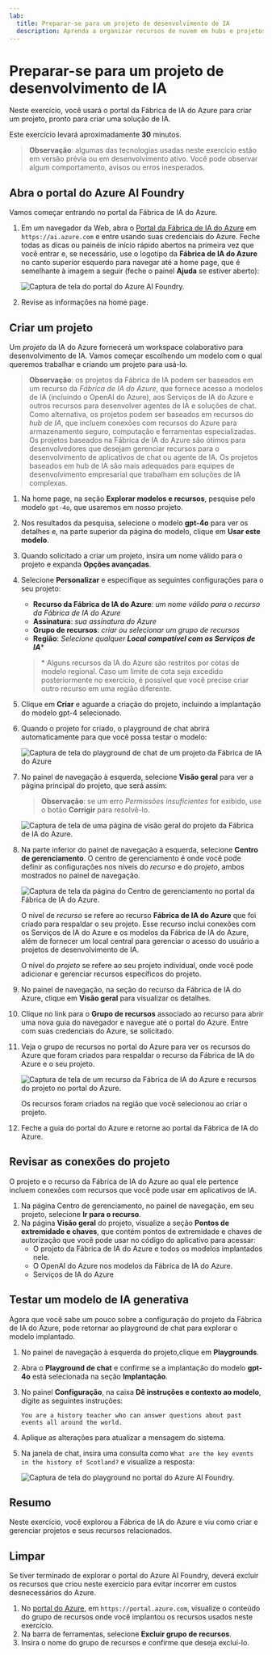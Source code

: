 ```yaml
---
lab:
  title: Preparar-se para um projeto de desenvolvimento de IA
  description: Aprenda a organizar recursos de nuvem em hubs e projetos para que os desenvolvedores estejam preparados para o sucesso ao criar soluções de IA.
---
```


# Preparar-se para um projeto de desenvolvimento de IA

Neste exercício, você usará o portal da Fábrica de IA do Azure para criar um projeto, pronto para criar uma solução de IA.

Este exercício levará aproximadamente **30** minutos.

> **Observação**: algumas das tecnologias usadas neste exercício estão em versão prévia ou em desenvolvimento ativo. Você pode observar algum comportamento, avisos ou erros inesperados.

## Abra o portal do Azure AI Foundry

Vamos começar entrando no portal da Fábrica de IA do Azure.

1. Em um navegador da Web, abra o [Portal da Fábrica de IA do Azure](https://ai.azure.com) em `https://ai.azure.com` e entre usando suas credenciais do Azure. Feche todas as dicas ou painéis de início rápido abertos na primeira vez que você entrar e, se necessário, use o logotipo da **Fábrica de IA do Azure** no canto superior esquerdo para navegar até a home page, que é semelhante à imagem a seguir (feche o painel **Ajuda** se estiver aberto):

    ![Captura de tela do portal do Azure AI Foundry.](./media/ai-foundry-home.png)

1. Revise as informações na home page.

## Criar um projeto

Um *projeto* da IA do Azure fornecerá um workspace colaborativo para desenvolvimento de IA. Vamos começar escolhendo um modelo com o qual queremos trabalhar e criando um projeto para usá-lo.

> **Observação**: os projetos da Fábrica de IA podem ser baseados em um recurso da *Fábrica de IA do Azure*, que fornece acesso a modelos de IA (incluindo o OpenAI do Azure), aos Serviços de IA do Azure e outros recursos para desenvolver agentes de IA e soluções de chat. Como alternativa, os projetos podem ser baseados em recursos do *hub de IA*, que incluem conexões com recursos do Azure para armazenamento seguro, computação e ferramentas especializadas. Os projetos baseados na Fábrica de IA do Azure são ótimos para desenvolvedores que desejam gerenciar recursos para o desenvolvimento de aplicativos de chat ou agente de IA. Os projetos baseados em hub de IA são mais adequados para equipes de desenvolvimento empresarial que trabalham em soluções de IA complexas.

1. Na home page, na seção **Explorar modelos e recursos**, pesquise pelo modelo `gpt-4o`, que usaremos em nosso projeto.
1. Nos resultados da pesquisa, selecione o modelo **gpt-4o** para ver os detalhes e, na parte superior da página do modelo, clique em **Usar este modelo**.
1. Quando solicitado a criar um projeto, insira um nome válido para o projeto e expanda **Opções avançadas**.
1. Selecione **Personalizar** e especifique as seguintes configurações para o seu projeto:
    - **Recurso da Fábrica de IA do Azure**: *um nome válido para o recurso da Fábrica de IA do Azure*
    - **Assinatura**: *sua assinatura do Azure*
    - **Grupo de recursos**: *criar ou selecionar um grupo de recursos*
    - **Região**: *Selecione qualquer **Local compatível com os Serviços de IA***\*

    > \* Alguns recursos da IA do Azure são restritos por cotas de modelo regional. Caso um limite de cota seja excedido posteriormente no exercício, é possível que você precise criar outro recurso em uma região diferente.

1. Clique em **Criar** e aguarde a criação do projeto, incluindo a implantação do modelo gpt-4 selecionado.
1. Quando o projeto for criado, o playground de chat abrirá automaticamente para que você possa testar o modelo:

    ![Captura de tela do playground de chat de um projeto da Fábrica de IA do Azure](./media/ai-foundry-chat-playground.png)

1. No painel de navegação à esquerda, selecione **Visão geral** para ver a página principal do projeto, que será assim:

    > **Observação**: se um erro *Permissões insuficientes* for exibido, use o botão **Corrigir** para resolvê-lo.

    ![Captura de tela de uma página de visão geral do projeto da Fábrica de IA do Azure.](./media/ai-foundry-project.png)

1. Na parte inferior do painel de navegação à esquerda, selecione **Centro de gerenciamento**. O centro de gerenciamento é onde você pode definir as configurações nos níveis do *recurso* e do *projeto*, ambos mostrados no painel de navegação.

    ![Captura de tela da página do Centro de gerenciamento no portal da Fábrica de IA do Azure.](./media/ai-foundry-management.png)

    O nível de *recurso* se refere ao recurso **Fábrica de IA do Azure** que foi criado para respaldar o seu projeto. Esse recurso inclui conexões com os Serviços de IA do Azure e os modelos da Fábrica de IA do Azure, além de fornecer um local central para gerenciar o acesso do usuário a projetos de desenvolvimento de IA.

    O nível do *projeto* se refere ao seu projeto individual, onde você pode adicionar e gerenciar recursos específicos do projeto.

1. No painel de navegação, na seção do recurso da Fábrica de IA do Azure, clique em **Visão geral** para visualizar os detalhes.
1. Clique no link para o **Grupo de recursos** associado ao recurso para abrir uma nova guia do navegador e navegue até o portal do Azure. Entre com suas credenciais do Azure, se solicitado.
1. Veja o grupo de recursos no portal do Azure para ver os recursos do Azure que foram criados para respaldar o recurso da Fábrica de IA do Azure e o seu projeto.

    ![Captura de tela de um recurso da Fábrica de IA do Azure e recursos do projeto no portal do Azure.](./media/azure-portal-resources.png)

    Os recursos foram criados na região que você selecionou ao criar o projeto.

1. Feche a guia do portal do Azure e retorne ao portal da Fábrica de IA do Azure.

## Revisar as conexões do projeto

O projeto e o recurso da Fábrica de IA do Azure ao qual ele pertence incluem conexões com recursos que você pode usar em aplicativos de IA.

1. Na página Centro de gerenciamento, no painel de navegação, em seu projeto, selecione **Ir para o recurso**.
1. Na página **Visão geral** do projeto, visualize a seção **Pontos de extremidade e chaves**, que contém pontos de extremidade e chaves de autorização que você pode usar no código do aplicativo para acessar:
    - O projeto da Fábrica de IA do Azure e todos os modelos implantados nele.
    - O OpenAI do Azure nos modelos da Fábrica de IA do Azure.
    - Serviços de IA do Azure

## Testar um modelo de IA generativa

Agora que você sabe um pouco sobre a configuração do projeto da Fábrica de IA do Azure, pode retornar ao playground de chat para explorar o modelo implantado.

1. No painel de navegação à esquerda do projeto,clique em **Playgrounds**. 
1. Abra o **Playground de chat** e confirme se a implantação do modelo **gpt-4o** está selecionada na seção **Implantação**.
1. No painel **Configuração**, na caixa **Dê instruções e contexto ao modelo**, digite as seguintes instruções:

    ```
   You are a history teacher who can answer questions about past events all around the world.
    ```

1. Aplique as alterações para atualizar a mensagem do sistema.
1. Na janela de chat, insira uma consulta como `What are the key events in the history of Scotland?` e visualize a resposta:

    ![Captura de tela do playground no portal do Azure AI Foundry.](./media/ai-foundry-playground.png)

## Resumo

Neste exercício, você explorou a Fábrica de IA do Azure e viu como criar e gerenciar projetos e seus recursos relacionados.

## Limpar

Se tiver terminado de explorar o portal do Azure AI Foundry, deverá excluir os recursos que criou neste exercício para evitar incorrer em custos desnecessários do Azure.

1. No [portal do Azure](https://portal.azure.com), em `https://portal.azure.com`, visualize o conteúdo do grupo de recursos onde você implantou os recursos usados neste exercício.
1. Na barra de ferramentas, selecione **Excluir grupo de recursos**.
1. Insira o nome do grupo de recursos e confirme que deseja excluí-lo.
